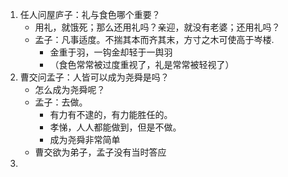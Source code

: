 1. 任人问屋庐子：礼与食色哪个重要？
    * 用礼，就饿死；那么还用礼吗？亲迎，就没有老婆；还用礼吗？
    * 孟子：凡事适度。不揣其本而齐其末，方寸之木可使高于岑楼.
        * 金重于羽，一钩金却轻于一舆羽
        * （食色常常被过度重视了，礼是常常被轻视了）
2. 曹交问孟子：人皆可以成为尧舜是吗？
    * 怎么成为尧舜呢？
    * 孟子：去做。
        * 有力有不逮的，有力能胜任的。
        * 孝悌，人人都能做到，但是不做。
        * 成为尧舜非常简单
    * 曹交欲为弟子，孟子没有当时答应
3. 